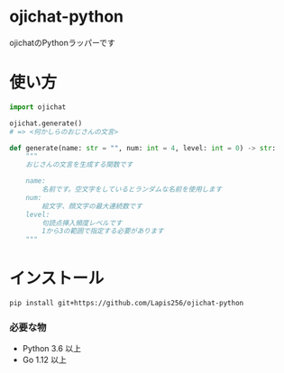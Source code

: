# ojichat-python
ojichatのPythonラッパーです

# 使い方
```py
import ojichat

ojichat.generate()
# => <何かしらのおじさんの文言>
```
```py
def generate(name: str = "", num: int = 4, level: int = 0) -> str:
    """
    おじさんの文言を生成する関数です

    name:
        名前です。空文字をしているとランダムな名前を使用します
    num:
        絵文字、顔文字の最大連続数です
    level:
        句読点挿入頻度レベルです
        1から3の範囲で指定する必要があります
    """
```


# インストール
```
pip install git+https://github.com/Lapis256/ojichat-python
```
### 必要な物
- Python 3.6 以上
- Go 1.12 以上

